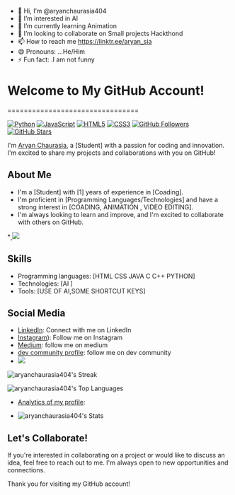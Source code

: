 - 👋 Hi, I’m @aryanchaurasia404
- 👀 I’m interested in AI
- 🌱 I’m currently learning Animation
- 💞️ I’m looking to collaborate on Small projects Hackthond
- 📫 How to reach me https://linktr.ee/aryan_sia
- 😄 Pronouns: ...He/Him
- ⚡ Fun fact: .I am not funny

# Welcome to My GitHub Account!
================================

[![Python](https://img.shields.io/badge/Python-3776AB?style=for-the-badge&logo=python&logoColor=white)](https://www.python.org/)
[![JavaScript](https://img.shields.io/badge/JavaScript-F7DF1E?style=for-the-badge&logo=javascript&logoColor=black)](https://www.javascript.com/)
[![HTML5](https://img.shields.io/badge/HTML5-E34F26?style=for-the-badge&logo=html5&logoColor=white)](https://www.w3.org/html/)
[![CSS3](https://img.shields.io/badge/CSS3-1572B6?style=for-the-badge&logo=css3&logoColor=white)](https://www.w3.org/Style/CSS/)
[![GitHub Followers](https://img.shields.io/github/followers/your-username?style=for-the-badge)](https://github.com/aryanchaurasia404?tab=followers)
[![GitHub Stars](https://img.shields.io/github/stars/your-username?style=for-the-badge)](https://github.com/aryanchaurasia404?tab=stars)

I'm [Aryan Chaurasia](https://github.com/aryanchaurasia404), a [Student] with a passion for coding and innovation. I'm excited to share my projects and collaborations with you on GitHub!




## About Me

* I'm a [Student] with [1] years of experience in [Coading].
* I'm proficient in [Programming Languages/Technologies] and have a strong interest in [COADING, ANIMATION , VIDEO EDITING].
* I'm always looking to learn and improve, and I'm excited to collaborate with others on GitHub.
  
  
*<a href="https://visitcount.itsvg.in">
  <img src="https://visitcount.itsvg.in/api?id=aryanchaurasia404&label=Profile%20Views&color=12&icon=0&pretty=true" />
</a>


## Skills

* Programming languages: [HTML CSS JAVA C C++ PYTHON]
* Technologies: [AI ]
* Tools: [USE OF AI,SOME SHORTCUT KEYS]

## Social Media

* [LinkedIn](https://www.linkedin.com/in/aryan-chaurasia-6864a026b?utm_source=share&utm_campaign=share_via&utm_content=profile&utm_medium=android_app): Connect with me on LinkedIn
* [Instagram](https://www.instagram.com/aryan_sia_/?hl=en)): Follow me on Instagram
* [Medium](https://medium.com/@aryanchaurasia50010): follow me on medium        
* [dev community profile](https://dev.to/aryanchaurasia): follow me on dev community
* [![](https://visitcount.itsvg.in/api?id=aryanchaurasia404&label=Profile%20Views&color=12&icon=0&pretty=true)](https://visitcount.itsvg.in)






![aryanchaurasia404's Streak](https://github-readme-streak-stats.herokuapp.com/?user=aryanchaurasia404&theme=tokyonight&hide_border=false)






![aryanchaurasia404's Top Languages](https://github-readme-stats.vercel.app/api/top-langs/?username=aryanchaurasia404&theme=tokyonight&show_icons=true&hide_border=false&layout=compact)




  
* [Analytics of my profile](https://visitcount.itsvg.in/analytics/aryanchaurasia404):

  

* ![aryanchaurasia404's Stats](https://github-readme-stats.vercel.app/api?username=aryanchaurasia404&theme=tokyonight&show_icons=true&hide_border=false&count_private=true)




                                                                                                                        
## Let's Collaborate!

If you're interested in collaborating on a project or would like to discuss an idea, feel free to reach out to me. I'm always open to new opportunities and connections.

Thank you for visiting my GitHub account!




